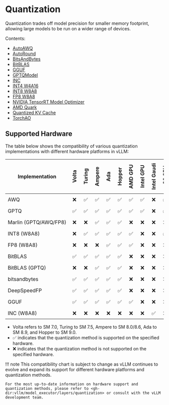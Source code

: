 # Quantization

Quantization trades off model precision for smaller memory footprint, allowing large models to be run on a wider range of devices.

Contents:

- [AutoAWQ](auto_awq.md)
- [AutoRound](auto_round.md)
- [BitsAndBytes](bnb.md)
- [BitBLAS](bitblas.md)
- [GGUF](gguf.md)
- [GPTQModel](gptqmodel.md)
- [INC](inc.md)
- [INT4 W4A16](int4.md)
- [INT8 W8A8](int8.md)
- [FP8 W8A8](fp8.md)
- [NVIDIA TensorRT Model Optimizer](modelopt.md)
- [AMD Quark](quark.md)
- [Quantized KV Cache](quantized_kvcache.md)
- [TorchAO](torchao.md)

## Supported Hardware

The table below shows the compatibility of various quantization implementations with different hardware platforms in vLLM:

<style>
td:not(:first-child) {
  text-align: center !important;
}
td {
  padding: 0.5rem !important;
  white-space: nowrap;
}

th {
  padding: 0.5rem !important;
  min-width: 0 !important;
}

th:not(:first-child) {
  writing-mode: vertical-lr;
  transform: rotate(180deg)
}
</style>

| Implementation        | Volta   | Turing   | Ampere   | Ada   | Hopper   | AMD GPU   | Intel GPU   | Intel Gaudi | x86 CPU   | Google TPU   |
|-----------------------|---------|----------|----------|-------|----------|-----------|-------------|-------------|-----------|--------------|
| AWQ                   | ❌      | ✅︎       | ✅︎       | ✅︎    | ✅︎       | ✅︎       | ✅︎          | ❌         | ✅︎        | ❌           |
| GPTQ                  | ✅︎      | ✅︎       | ✅︎       | ✅︎    | ✅︎       | ✅︎       | ✅︎          | ❌         | ✅︎        | ❌           |
| Marlin (GPTQ/AWQ/FP8) | ❌      | ❌       | ✅︎       | ✅︎    | ✅︎       | ❌         | ❌          | ❌         | ❌        | ❌           |
| INT8 (W8A8)           | ❌      | ✅︎       | ✅︎       | ✅︎    | ✅︎       | ✅︎       | ❌          | ❌         | ✅︎        | ✅︎           |
| FP8 (W8A8)            | ❌      | ❌       | ❌       | ✅︎    | ✅︎       | ✅︎         | ❌          | ❌         | ❌        | ❌           |
| BitBLAS               | ✅︎      | ✅       | ✅︎       | ✅︎    | ✅︎       | ❌         | ❌          | ❌         | ❌        | ❌           |
| BitBLAS (GPTQ)        | ❌      | ❌       | ✅︎       | ✅︎    | ✅︎       | ❌         | ❌          | ❌         | ❌        | ❌           |
| bitsandbytes          | ✅︎      | ✅︎       | ✅︎       | ✅︎    | ✅︎       | ❌         | ❌          | ❌         | ❌        | ❌           |
| DeepSpeedFP           | ✅︎      | ✅︎       | ✅︎       | ✅︎    | ✅︎       | ❌         | ❌          | ❌         | ❌        | ❌           |
| GGUF                  | ✅︎      | ✅︎       | ✅︎       | ✅︎    | ✅︎       | ✅︎         | ❌          | ❌         | ❌        | ❌           |
| INC (W8A8)            | ❌      | ❌       | ❌       | ❌    | ❌       | ❌         | ❌          | ✅︎         | ❌        | ❌           |

- Volta refers to SM 7.0, Turing to SM 7.5, Ampere to SM 8.0/8.6, Ada to SM 8.9, and Hopper to SM 9.0.
- ✅︎ indicates that the quantization method is supported on the specified hardware.
- ❌ indicates that the quantization method is not supported on the specified hardware.

!!! note
    This compatibility chart is subject to change as vLLM continues to evolve and expand its support for different hardware platforms and quantization methods.

    For the most up-to-date information on hardware support and quantization methods, please refer to <gh-dir:vllm/model_executor/layers/quantization> or consult with the vLLM development team.
